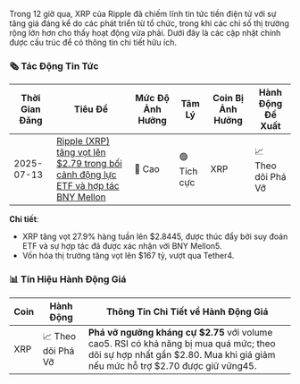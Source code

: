 Trong 12 giờ qua, XRP của Ripple đã chiếm lĩnh tin tức tiền điện tử với sự tăng giá đáng kể do các phát triển từ tổ chức, trong khi các chỉ số thị trường rộng lớn hơn cho thấy hoạt động vừa phải. Dưới đây là các cập nhật chính được cấu trúc để có thông tin chi tiết hữu ích.

### 🗞️ Tác Động Tin Tức

| Thời Gian Đăng | Tiêu Đề                                                                                                | Mức Độ Ảnh Hưởng | Tâm Lý  | Coin Bị Ảnh Hưởng | Hành Động Đề Xuất |
|---------------------|---------------------------------------------------------------------------------------------------------|-------------------|-----------|------------------|-----------------|
| 2025-07-13         | [Ripple (XRP) tăng vọt lên $2.79 trong bối cảnh động lực ETF và hợp tác BNY Mellon](https://blockchain.news/news/20250713-ripple-xrp-surges-to-279-amid-etf-momentum-and-bny-mellon-partnership) | 🚨 Cao             | 🟢 Tích cực | XRP              | 📈 Theo dõi Phá Vỡ |

**Chi tiết**:
- XRP tăng vọt 27.9% hàng tuần lên $2.8445, được thúc đẩy bởi suy đoán ETF và sự hợp tác đã được xác nhận với BNY Mellon5.
- Vốn hóa thị trường tăng vọt lên $167 tỷ, vượt qua Tether4.

### 📊 Tín Hiệu Hành Động Giá

| Coin | Hành Động       | Thông Tin Chi Tiết về Hành Động Giá                                                                                     |
|------|-----------------|----------------------------------------------------------------------------------------------------------|
| XRP  | 📈 Theo dõi Phá Vỡ | **Phá vỡ ngưỡng kháng cự $2.75** với volume cao5. RSI có khả năng bị mua quá mức; theo dõi sự hợp nhất gần $2.80. Mua khi giá giảm nếu mức hỗ trợ $2.70 được giữ vững45.